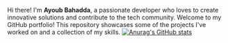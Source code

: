 Hi there! I'm **Ayoub Bahadda**, a passionate developer who loves to create innovative solutions and contribute to the tech community.
Welcome to my GitHub portfolio! This repository showcases some of the projects I've worked on and a collection of my skills.
[![Anurag's GitHub stats](https://github-readme-stats.vercel.app/api?username=yobahadda)](https://github.com/anuraghazra/github-readme-stats)

